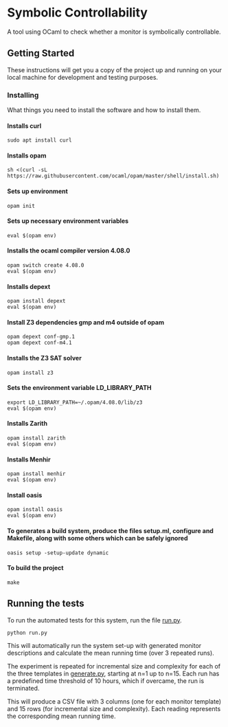 # Symbolic Controllability

A tool using OCaml to check whether a monitor is symbolically controllable.

## Getting Started

These instructions will get you a copy of the project up and running on your local machine for development and testing purposes. 

### Installing

What things you need to install the software and how to install them.

#### Installs curl
```
sudo apt install curl
```

#### Installs opam 
```
sh <(curl -sL https://raw.githubusercontent.com/ocaml/opam/master/shell/install.sh)
```
#### Sets up environment
```
opam init
```
#### Sets up necessary environment variables
```
eval $(opam env)
```
#### Installs the ocaml compiler version 4.08.0
```
opam switch create 4.08.0
eval $(opam env)
```
#### Installs depext
```
opam install depext
eval $(opam env)
```
#### Install Z3 dependencies gmp and m4 outside of opam
```
opam depext conf-gmp.1
opam depext conf-m4.1
```
#### Installs the Z3 SAT solver
```
opam install z3
```
#### Sets the environment variable LD_LIBRARY_PATH 
```
export LD_LIBRARY_PATH=~/.opam/4.08.0/lib/z3
eval $(opam env)
```
#### Installs Zarith
```
opam install zarith
eval $(opam env)
```
#### Installs Menhir
```
opam install menhir
eval $(opam env)
```
#### Install oasis
```
opam install oasis
eval $(opam env)
```
#### To generates a build system, produce the files setup.ml, configure and Makefile, along with some others which can be safely ignored
```
oasis setup -setup-update dynamic
```
#### To build the project
```
make
```

## Running the tests

To run the automated tests for this system, run the file [run.py](https://github.com/jasmine97xuereb/sym-cont/blob/master/run.py). 
```
python run.py
```
<!-- This will automatically run the system set-up with three different pathological monitor descriptions, generated by [generate.py](https://github.com/jasmine97xuereb/sym-cont/blob/master/generate.py).
The mean running time over 3 repeated runs is calculated for each.  -->
This will automatically run the system set-up with generated monitor descriptions and calculate the mean running time (over 3 repeated runs). 

The experiment is repeated for incremental size and complexity for each of the three templates in [generate.py](https://github.com/jasmine97xuereb/sym-cont/blob/master/generate.py), starting at n=1 up to n=15.
Each run has a predefined time threshold of 10 hours, which if overcame, the run is terminated. 

This will produce a CSV file with 3 columns (one for each monitor template) and 15 rows (for incremental size and complexity). 
Each reading represents the corresponding mean running time. 

<!-- ## Authors

* **Jasmine Xuereb** - *Initial work* - [SymbolicControllability](https://github.com/jasmine97xuereb/sym-cont)

See also the list of [collaborator](https://github.com/your/project/contributors) who participated in this project. -->
